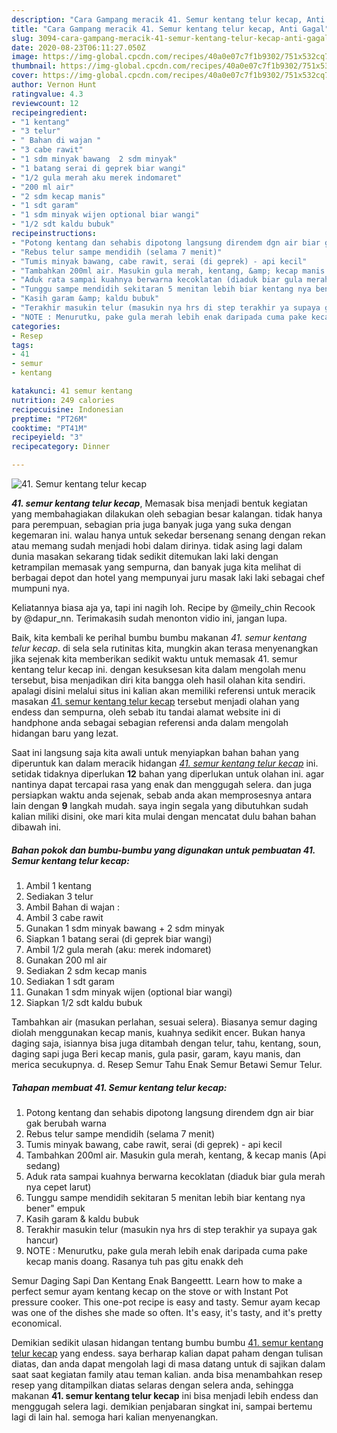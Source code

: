 ```yaml
---
description: "Cara Gampang meracik 41. Semur kentang telur kecap, Anti Gagal"
title: "Cara Gampang meracik 41. Semur kentang telur kecap, Anti Gagal"
slug: 3094-cara-gampang-meracik-41-semur-kentang-telur-kecap-anti-gagal
date: 2020-08-23T06:11:27.050Z
image: https://img-global.cpcdn.com/recipes/40a0e07c7f1b9302/751x532cq70/41-semur-kentang-telur-kecap-foto-resep-utama.jpg
thumbnail: https://img-global.cpcdn.com/recipes/40a0e07c7f1b9302/751x532cq70/41-semur-kentang-telur-kecap-foto-resep-utama.jpg
cover: https://img-global.cpcdn.com/recipes/40a0e07c7f1b9302/751x532cq70/41-semur-kentang-telur-kecap-foto-resep-utama.jpg
author: Vernon Hunt
ratingvalue: 4.3
reviewcount: 12
recipeingredient:
- "1 kentang"
- "3 telur"
- " Bahan di wajan "
- "3 cabe rawit"
- "1 sdm minyak bawang  2 sdm minyak"
- "1 batang serai di geprek biar wangi"
- "1/2 gula merah aku merek indomaret"
- "200 ml air"
- "2 sdm kecap manis"
- "1 sdt garam"
- "1 sdm minyak wijen optional biar wangi"
- "1/2 sdt kaldu bubuk"
recipeinstructions:
- "Potong kentang dan sehabis dipotong langsung direndem dgn air biar gak berubah warna"
- "Rebus telur sampe mendidih (selama 7 menit)"
- "Tumis minyak bawang, cabe rawit, serai (di geprek) - api kecil"
- "Tambahkan 200ml air. Masukin gula merah, kentang, &amp; kecap manis (Api sedang)"
- "Aduk rata sampai kuahnya berwarna kecoklatan (diaduk biar gula merah nya cepet larut)"
- "Tunggu sampe mendidih sekitaran 5 menitan lebih biar kentang nya bener&#34; empuk"
- "Kasih garam &amp; kaldu bubuk"
- "Terakhir masukin telur (masukin nya hrs di step terakhir ya supaya gak hancur)"
- "NOTE : Menurutku, pake gula merah lebih enak daripada cuma pake kecap manis doang. Rasanya tuh pas gitu enakk deh"
categories:
- Resep
tags:
- 41
- semur
- kentang

katakunci: 41 semur kentang 
nutrition: 249 calories
recipecuisine: Indonesian
preptime: "PT26M"
cooktime: "PT41M"
recipeyield: "3"
recipecategory: Dinner

---
```



![41. Semur kentang telur kecap](https://img-global.cpcdn.com/recipes/40a0e07c7f1b9302/751x532cq70/41-semur-kentang-telur-kecap-foto-resep-utama.jpg)

<b><i>41. semur kentang telur kecap</i></b>, Memasak bisa menjadi bentuk kegiatan yang membahagiakan dilakukan oleh sebagian besar kalangan. tidak hanya para perempuan, sebagian pria juga banyak juga yang suka dengan kegemaran ini. walau hanya untuk sekedar bersenang senang dengan rekan atau memang sudah menjadi hobi dalam dirinya. tidak asing lagi dalam dunia masakan sekarang tidak sedikit ditemukan laki laki dengan ketrampilan memasak yang sempurna, dan banyak juga kita melihat di berbagai depot dan hotel yang mempunyai juru masak laki laki sebagai chef mumpuni nya.

Keliatannya biasa aja ya, tapi ini nagih loh. Recipe by @meily_chin Recook by @dapur_nn. Terimakasih sudah menonton vidio ini, jangan lupa.

Baik, kita kembali ke perihal bumbu bumbu makanan <i>41. semur kentang telur kecap</i>. di sela sela rutinitas kita, mungkin akan terasa menyenangkan jika sejenak kita memberikan sedikit waktu untuk memasak 41. semur kentang telur kecap ini. dengan kesuksesan kita dalam mengolah menu tersebut, bisa menjadikan diri kita bangga oleh hasil olahan kita sendiri. apalagi disini melalui situs ini kalian akan memiliki referensi untuk meracik masakan <u>41. semur kentang telur kecap</u> tersebut menjadi olahan yang endess dan sempurna, oleh sebab itu tandai alamat website ini di handphone anda sebagai sebagian referensi anda dalam mengolah hidangan baru yang lezat.


Saat ini langsung saja kita awali untuk menyiapkan bahan bahan yang diperuntuk kan dalam meracik hidangan <u><i>41. semur kentang telur kecap</i></u> ini. setidak tidaknya diperlukan <b>12</b> bahan yang diperlukan untuk olahan ini. agar nantinya dapat tercapai rasa yang enak dan menggugah selera. dan juga persiapkan waktu anda sejenak, sebab anda akan memprosesnya antara lain dengan <b>9</b> langkah mudah. saya ingin segala yang dibutuhkan sudah kalian miliki disini, oke mari kita mulai dengan mencatat dulu bahan bahan dibawah ini.

<!--inarticleads1-->

##### Bahan pokok dan bumbu-bumbu yang digunakan untuk pembuatan 41. Semur kentang telur kecap:

1. Ambil 1 kentang
1. Sediakan 3 telur
1. Ambil  Bahan di wajan :
1. Ambil 3 cabe rawit
1. Gunakan 1 sdm minyak bawang + 2 sdm minyak
1. Siapkan 1 batang serai (di geprek biar wangi)
1. Ambil 1/2 gula merah (aku: merek indomaret)
1. Gunakan 200 ml air
1. Sediakan 2 sdm kecap manis
1. Sediakan 1 sdt garam
1. Gunakan 1 sdm minyak wijen (optional biar wangi)
1. Siapkan 1/2 sdt kaldu bubuk


Tambahkan air (masukan perlahan, sesuai selera). Biasanya semur daging diolah menggunakan kecap manis, kuahnya sedikit encer. Bukan hanya daging saja, isiannya bisa juga ditambah dengan telur, tahu, kentang, soun, daging sapi juga Beri kecap manis, gula pasir, garam, kayu manis, dan merica secukupnya. d. Resep Semur Tahu Enak Semur Betawi Semur Telur. 

<!--inarticleads2-->

##### Tahapan membuat 41. Semur kentang telur kecap:

1. Potong kentang dan sehabis dipotong langsung direndem dgn air biar gak berubah warna
1. Rebus telur sampe mendidih (selama 7 menit)
1. Tumis minyak bawang, cabe rawit, serai (di geprek) - api kecil
1. Tambahkan 200ml air. Masukin gula merah, kentang, &amp; kecap manis (Api sedang)
1. Aduk rata sampai kuahnya berwarna kecoklatan (diaduk biar gula merah nya cepet larut)
1. Tunggu sampe mendidih sekitaran 5 menitan lebih biar kentang nya bener&#34; empuk
1. Kasih garam &amp; kaldu bubuk
1. Terakhir masukin telur (masukin nya hrs di step terakhir ya supaya gak hancur)
1. NOTE : Menurutku, pake gula merah lebih enak daripada cuma pake kecap manis doang. Rasanya tuh pas gitu enakk deh


Semur Daging Sapi Dan Kentang Enak Bangeettt. Learn how to make a perfect semur ayam kentang kecap on the stove or with Instant Pot pressure cooker. This one-pot recipe is easy and tasty. Semur ayam kecap was one of the dishes she made so often. It&#39;s easy, it&#39;s tasty, and it&#39;s pretty economical. 

Demikian sedikit ulasan hidangan tentang bumbu bumbu <u>41. semur kentang telur kecap</u> yang endess. saya berharap kalian dapat paham dengan tulisan diatas, dan anda dapat mengolah lagi di masa datang untuk di sajikan dalam saat saat kegiatan family atau teman kalian. anda bisa menambahkan resep resep yang ditampilkan diatas selaras dengan selera anda, sehingga makanan <b>41. semur kentang telur kecap</b> ini bisa menjadi lebih endess dan menggugah selera lagi. demikian penjabaran singkat ini, sampai bertemu lagi di lain hal. semoga hari kalian menyenangkan.
